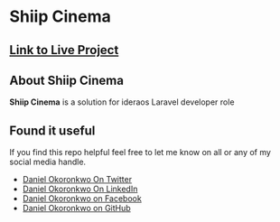 # Shiip Cinema
## [Link to Live Project](https://shiip.herokuapp.com)  

## About Shiip Cinema

**Shiip Cinema** is a solution for ideraos Laravel developer role
## Found it useful

 If you find this repo helpful feel free to let me know on all or any of my social media handle.

- [Daniel Okoronkwo On Twitter](https://twitter.com/@varsilias)
- [Daniel Okoronkwo On LinkedIn](https://www.linkedin.com/in/daniel-okoronkwo)
- [Daniel Okoronkwo on Facebook](https://www.facebook.com/daniel.okoronkwo.52)
- [Daniel Okoronkwo on GitHub](https://github.com/danielokoronkwo-coder)

